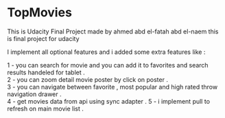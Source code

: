# TopMovies
This is Udacity Final Project made by ahmed abd el-fatah abd el-naem
this is final project for udacity 

I implement all optional features and i added some extra features like :

1 - you can search for movie and you can add it to favorites and search results handeled for tablet .                    
2 - you can zoom detail movie poster by click on poster .                                                         
3 - you can navigate between favorite , most popular and high rated throw navigation drawer .                       
4 - get movies data from api using sync adapter .
5 - i implement pull to refresh on main movie list . 
